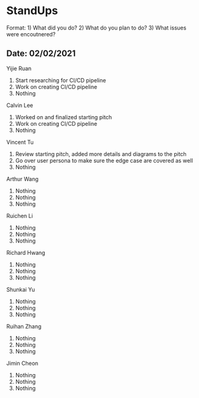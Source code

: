 # StandUps

Format: 1) What did you do? 2) What do you plan to do? 3) What issues were encoutnered?

## Date: 02/02/2021

Yijie Ruan 
1. Start researching for CI/CD pipeline
2. Work on creating CI/CD pipeline
3. Nothing

Calvin Lee
1. Worked on and finalized starting pitch
2. Work on creating CI/CD pipeline
3. Nothing

Vincent Tu
1. Review starting pitch, added more details and diagrams to the pitch
2. Go over user persona to make sure the edge case are covered as well
3. Nothing

Arthur Wang
1. Nothing
2. Nothing
3. Nothing

Ruichen Li
1. Nothing
2. Nothing
3. Nothing

Richard Hwang
1. Nothing
2. Nothing
3. Nothing

Shunkai Yu
1. Nothing
2. Nothing
3. Nothing

Ruihan Zhang
1. Nothing
2. Nothing
3. Nothing

Jimin Cheon 
1. Nothing
2. Nothing
3. Nothing
